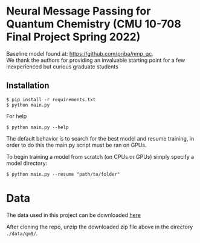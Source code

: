 # Neural Message Passing for Quantum Chemistry (CMU 10-708 Final Project Spring 2022)

Baseline model found at: https://github.com/priba/nmp_qc.  
We thank the authors for providing an invaluable starting point for a few inexperienced but curious graduate students 


## Installation

    $ pip install -r requirements.txt
    $ python main.py

For help
    
    $ python main.py --help

The default behavior is to search for the best model and resume training, in order to do this the main.py script must be ran on GPUs. 

To begin training a model from scratch (on CPUs or GPUs) simply specify a model directory: 

    $ python main.py --resume "path/to/folder"

# Data
The data used in this project can be downloaded [here](https://drive.google.com/file/d/11DR28EFbWWR_EKbVwr-RKMVeLwC2gYft/view?usp=sharing)

After cloning the repo, unzip the downloaded zip file above in the directory `./data/qm9/`.
